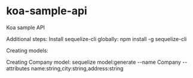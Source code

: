 # koa-sample-api
Koa sample API

Additional steps:
Install sequelize-cli globally: npm install -g sequelize-cli

Creating models:

Creating Company model:
sequelize model:generate --name Company --attributes name:string,city:string,address:string